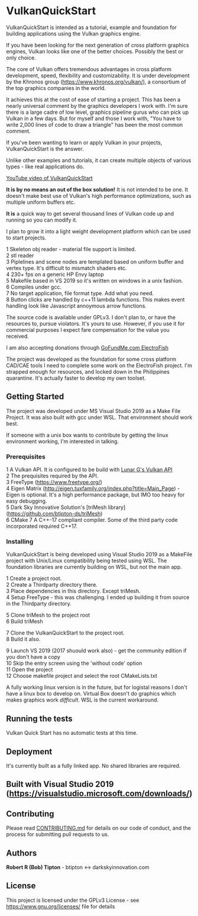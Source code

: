 # VulkanQuickStart

VulkanQuickStart is intended as a tutorial, example and foundation for building applications using the Vulkan graphics engine.

If you have been looking for the next generation of cross platform graphics engines, Vulkan looks like one of the better choices. Possibly the best or only choice.

The core of Vulkan offers tremendous advantages in cross platform development, speed, flexibility and customizability. It is under development by the Khronos group (https://www.khronos.org/vulkan/), 
a consortium of the top graphics companies in the world.

It achieves this at the cost of ease of starting a project. This has been a nearly universal comment by the graphics developers I work with. 
I'm sure there is a large cadre of low level, graphics pipeline gurus who can pick up Vulkan in a few days. 
But for myself and those I work with, "You have to write 2,000 lines of code to draw a triangle" has been the most common comment.

If you've been wanting to learn or apply Vulkan in your projects, VulkanQuickStart is the answer.

Unlike other examples and tutorials, it can create multiple objects of various types - like real applications do.

[YouTube video of VulkanQuickStart](https://youtu.be/TF_OYqCb9qA)

**It is by no means an out of the box solution!** It is not intended to be one. It doesn't make best use of Vulkan's high performance optimizations, such as multiple uniform buffers etc.

**It is** a quick way to get several thousand lines of Vulkan code up and running so you can modify it.

I plan to grow it into a light weight development platform which can be used to start projects.

1 Skeleton obj reader - material file support is limited.  
2 stl reader  
3 Piplelines and scene nodes are templated based on uniform buffer and vertex type. It's difficult to mismatch shaders etc.  
4 230+ fps on a generic HP Envy laptop  
5 Makefile based in VS 2019 so it's written on windows in a unix fashion.  
6 Compiles under gcc.  
7 No target application, file format type. Add what you need.  
8 Button clicks are handled by c++11 lambda functions. This makes event handling look like Javascript annoymous arrow functions.  

The source code is available under GPLv3. I don't plan to, or have the resources to, pursue violators. It's yours to use. 
However, if you use it for commercial purposes I expect fare compensation for the value you received.

I am also accepting donations through [GoFundMe.com ElectroFish](https://www.gofundme.com/f/electrofish)

The project was developed as the foundation for some cross platform CAD/CAE tools I need to complete some work on the ElectroFish project. I'm strapped enough for resources, and locked down in the Philippines 
quarantine. It's actually faster to develop my own toolset.

## Getting Started

The project was developed under MS Visual Studio 2019 as a Make File Project. It was also built with gcc under WSL. That environment should work best.  

If someone with a unix box wants to contribute by getting the linux environment working, I'm interested in talking.

### Prerequisites

1 A Vulkan API. It is configured to be build with [Lunar G's Vulkan API](https://vulkan.lunarg.com/)  
2 The prequisites required by the API.  
3 FreeType (https://www.freetype.org/)  
4 Eigen Matrix (http://eigen.tuxfamily.org/index.php?title=Main_Page) - Eigen is optional. It's a high performance package, but IMO too heavy for easy debugging.  
5 Dark Sky Innovative Solution's [triMesh library] (https://github.com/btipton-ds/triMesh)  
6 CMake
7 A C++-17 compliant compiler. Some of the third party code incorporated required C++17.

### Installing

VulkanQuickStart is being developed using Visual Studio 2019 as a MakeFile project with Unix/Linux compatibility being tested using WSL. The foundation libraries are currently building on WSL, but not the main app.

1 Create a project root.  
2 Create a Thirdparty directory there.  
3 Place dependencies in this directory. Except triMesh.  
4 Setup FreeType - this was challenging. I ended up building it from source in the Thirdparty directory.  

5 Clone triMesh to the project root  
6 Build triMesh  

7 Clone the VulkanQuickStart to the project root.  
8 Build it also.  

9 Launch VS 2019 (2017 shuould work also) - get the community edition if you don't have a copy  
10 Skip the entry screen using the 'without code' option  
11 Open the project  
12 Choose makefile project and select the root CMakeLists.txt  

A fully working linux version is in the future, but for logistal reasons I don't have a linux box to develop on. Virtual Box doesn't do graphics which makes graphics work _difficult_. WSL is the current workaround.

## Running the tests

Vulkan Quick Start has no automatic tests at this time.

## Deployment

It's currently built as a fully linked app. No shared libraries are required.

## Built with Visual Studio 2019 (https://visualstudio.microsoft.com/downloads/)

## Contributing

Please read [CONTRIBUTING.md](https://gist.github.com/PurpleBooth/b24679402957c63ec426) for details on our code of conduct, and the process for submitting pull requests to us.

## Authors

**Robert R (Bob) Tipton** - btipton <-> darkskyinnovation.com

## License

This project is licensed under the GPLv3 License - see <https://www.gnu.org/licenses/> file for details

